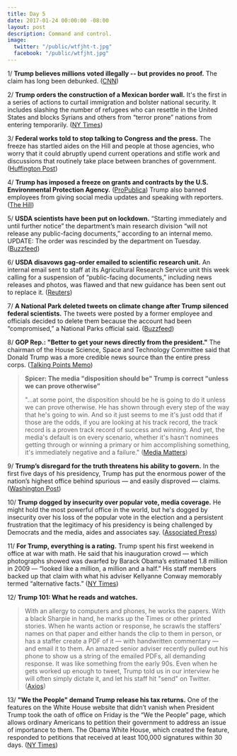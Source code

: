 ```yaml
---
title: Day 5
date: 2017-01-24 00:00:00 -08:00
layout: post
description: Command and control.
image:
  twitter: "/public/wtfjht-t.jpg"
  facebook: "/public/wtfjht.jpg"
---
```


1/ **Trump believes millions voted illegally -- but provides no proof.** The claim has long been debunked. ([CNN](http://www.cnn.com/2017/01/24/politics/wh-trump-believes-millions-voted-illegally/))

2/ **Trump orders the construction of a Mexican border wall.** It's the first in a series of actions to curtail immigration and bolster national security. It includes slashing the number of refugees who can resettle in the United States and blocks Syrians and others from “terror prone” nations from entering  temporarily. ([NY Times](https://www.nytimes.com/2017/01/24/us/politics/wall-border-trump.html))

3/ **Federal works told to stop talking to Congress and the press.** The freeze has startled aides on the Hill and people at those agencies, who worry that it could abruptly upend current operations and stifle work and discussions that routinely take place between branches of government. ([Huffington Post](http://www.huffingtonpost.com/entry/trump-communication-freeze_us_58878b3ae4b0441a8f7114e2))

4/ **Trump has imposed a freeze on grants and contracts by the U.S. Environmental Protection Agency.** ([ProPublica](https://www.propublica.org/article/trump-administration-imposes-freeze-on-epa-grants-and-contracts)) Trump also banned employees from giving social media updates and speaking with reporters. ([The Hill](http://thehill.com/policy/energy-environment/315876-trump-bans-epa-employees-from-giving-social-media-updates))

5/ **USDA scientists have been put on lockdown.** “Starting immediately and until further notice” the department’s main research division “will not release any public-facing documents,” according to an internal memo. UPDATE: The order was rescinded by the department on Tuesday. ([Buzzfeed](https://www.buzzfeed.com/legacy_mobile/dinograndoni/trump-usda))

6/ **USDA disavows gag-order emailed to scientific research unit.** An internal email sent to staff at its Agricultural Research Service unit this week calling for a suspension of “public-facing documents,” including news releases and photos, was flawed and that new guidance has been sent out to replace it. ([Reuters](http://www.reuters.com/article/us-usa-trump-usda-idUSKBN1582OB))

7/ **A National Park deleted tweets on climate change after Trump silenced federal scientists.** The tweets were posted by a former employee and officials decided to delete them because the account had been “compromised,” a National Parks official said. ([Buzzfeed](https://www.buzzfeed.com/claudiakoerner/a-national-park-is-tweeting-facts-about-climate-change-in-de))

8/ **GOP Rep.: "Better to get your news directly from the president."** The chairman of the House Science, Space and Technology Committee said that Donald Trump was a more credible news source than the entire press corps. ([Talking Points Memo](http://talkingpointsmemo.com/livewire/lamar-smith-trump-liberal-media))

> **Spicer: The media "disposition should be" Trump is correct "unless we can prove otherwise”**
>
> "...at some point, the disposition should be he is going to do it unless we can prove otherwise. He has shown through every step of the way that he's going to win. And so it just seems to me it's just odd that if those are the odds, if you are looking at his track record, the track record is a proven track record of success and winning. And yet, the media's default is on every scenario, whether it's hasn't nominees getting through or winning a primary or him accomplishing something, it's immediately negative and a failure." ([Media Matters](https://mediamatters.org/video/2017/01/24/trump-press-secretary-media-disposition-should-be-trump-correct-unless-we-can-prove-otherwise/215116))

9/ **Trump’s disregard for the truth threatens his ability to govern.** In the first five days of his presidency, Trump has put the enormous power of the nation’s highest office behind spurious — and easily disproved — claims. ([Washington Post](https://www.washingtonpost.com/politics/trumps-disregard-for-the-truth-threatens-his-ability-to-govern/2017/01/24/945c81aa-e272-11e6-a453-19ec4b3d09ba_story.html))

10/ **Trump dogged by insecurity over popular vote, media coverage.** He might hold the most powerful office in the world, but he's dogged by insecurity over his loss of the popular vote in the election and a persistent frustration that the legitimacy of his presidency is being challenged by Democrats and the media, aides and associates say. ([Associated Press](http://bigstory.ap.org/article/61415760238042f2ad7bc38acc2f468c/trumps-bridge-building-eclipsed-false-voter-fraud-claim))

11/ **For Trump, everything is a rating.** Trump spent his first weekend in office at war with math. He said that his inauguration crowd — which photographs showed was dwarfed by Barack Obama’s estimated 1.8 million in 2009 — “looked like a million, a million and a half.” His staff members backed up that claim with what his adviser Kellyanne Conway memorably termed “alternative facts.” ([NY Times](https://www.nytimes.com/2017/01/24/arts/television/for-trump-everything-is-a-rating.html))

12/ **Trump 101: What he reads and watches.** 

> With an allergy to computers and phones, he works the papers. With a black Sharpie in hand, he marks up the Times or other printed stories. When he wants action or response, he scrawls the staffers' names on that paper and either hands the clip to them in person, or has a staffer create a PDF of it — with handwritten commentary — and email it to them. An amazed senior adviser recently pulled out his phone to show us a string of the emailed PDFs, all demanding response. It was like something from the early 90s. Even when he gets worked up enough to tweet, Trump told us in our interview he will often simply dictate it, and let his staff hit "send" on Twitter. ([Axios](https://www.axios.com/trump-101-what-he-reads-and-watches-2210510272.html))

13/ **"We the People" demand Trump release his tax returns.** One of the features on the White House website that didn’t vanish when President Trump took the oath of office on Friday is the “We the People” page, which allows ordinary Americans to petition their government to address an issue of importance to them. The Obama White House, which created the feature, responded to petitions that received at least 100,000 signatures within 30 days. ([NY Times](https://www.nytimes.com/2017/01/24/opinion/we-the-people-demand-mr-trump-release-his-tax-returns.html))
